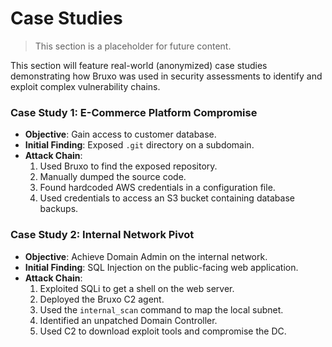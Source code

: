 # Case Studies

> This section is a placeholder for future content.

This section will feature real-world (anonymized) case studies demonstrating how Bruxo was used in security assessments to identify and exploit complex vulnerability chains.

### Case Study 1: E-Commerce Platform Compromise

- **Objective**: Gain access to customer database.
- **Initial Finding**: Exposed `.git` directory on a subdomain.
- **Attack Chain**:
  1. Used Bruxo to find the exposed repository.
  2. Manually dumped the source code.
  3. Found hardcoded AWS credentials in a configuration file.
  4. Used credentials to access an S3 bucket containing database backups.

### Case Study 2: Internal Network Pivot

- **Objective**: Achieve Domain Admin on the internal network.
- **Initial Finding**: SQL Injection on the public-facing web application.
- **Attack Chain**:
  1. Exploited SQLi to get a shell on the web server.
  2. Deployed the Bruxo C2 agent.
  3. Used the `internal_scan` command to map the local subnet.
  4. Identified an unpatched Domain Controller.
  5. Used C2 to download exploit tools and compromise the DC.
